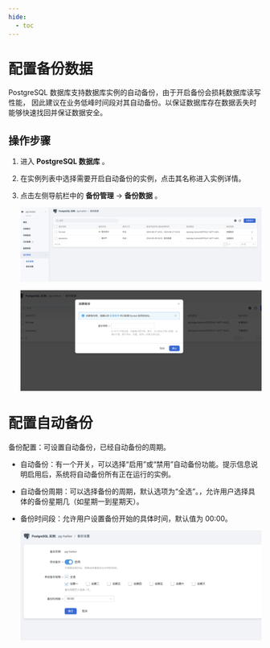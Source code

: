 ```yaml
---
hide:
  - toc
---
```


# 配置备份数据

PostgreSQL 数据库支持数据库实例的自动备份，由于开启备份会损耗数据库读写性能，
因此建议在业务低峰时间段对其自动备份。以保证数据库存在数据丢失时能够快速找回并保证数据安全。

## 操作步骤

1. 进入 **PostgreSQL 数据库** 。
2. 在实例列表中选择需要开启自动备份的实例，点击其名称进入实例详情。
3. 点击左侧导航栏中的 **备份管理** -> **备份数据** 。

    ![auto-backup](../images/beifenshuj.png)

    ![auto-backup](../images/chuangjianbeifen.png)

# 配置自动备份
备份配置：可设置自动备份，已经自动备份的周期。
- 自动备份：有一个开关，可以选择“启用”或“禁用”自动备份功能。提示信息说明启用后，系统将自动备份所有正在运行的实例。
- 自动备份周期：可以选择备份的周期，默认选项为“全选”。，允许用户选择具体的备份星期几（如星期一到星期天）。
- 备份时间段：允许用户设置备份开始的具体时间，默认值为 00:00。

   ![auto-backup](../images/beifenshezhi.png)
